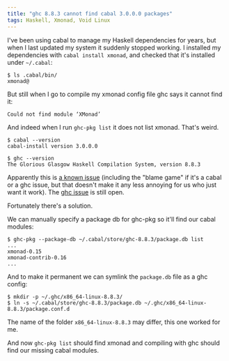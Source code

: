 ```yaml
---
title: "ghc 8.8.3 cannot find cabal 3.0.0.0 packages"
tags: Haskell, Xmonad, Void Linux
---
```


I've been using cabal to manage my Haskell dependencies for years, but when I last updated my system it suddenly stopped working. I installed my dependencies with `cabal install xmonad`, and checked that it's installed under `~/.cabal`:

```
$ ls .cabal/bin/
xmonad@
```

But still when I go to compile my xmonad config file ghc says it cannot find it:


```
Could not find module ‘XMonad’
```

And indeed when I run `ghc-pkg list` it does not list xmonad. That's weird.

```
$ cabal --version
cabal-install version 3.0.0.0
```

```
$ ghc --version
The Glorious Glasgow Haskell Compilation System, version 8.8.3
```

Apparently this is [a known issue][cabal-ghc] (including the "blame game" if it's a cabal or a ghc issue, but that doesn't make it any less annoying for us who just want it work). The [ghc issue][ghc-issue] is still open.

Fortunately there's a solution.

We can manually specify a package db for ghc-pkg so it'll find our cabal modules:

```
$ ghc-pkg --package-db ~/.cabal/store/ghc-8.8.3/package.db list
...
xmonad-0.15
xmonad-contrib-0.16
...
```

And to make it permanent we can symlink the `package.db` file as a ghc config:

```
$ mkdir -p ~/.ghc/x86_64-linux-8.8.3/
$ ln -s ~/.cabal/store/ghc-8.8.3/package.db ~/.ghc/x86_64-linux-8.8.3/package.conf.d
```

The name of the folder `x86_64-linux-8.8.3` may differ, this one worked for me.

And now `ghc-pkg list` should find xmonad and compiling with ghc should find our missing cabal modules.

[cabal-ghc]: https://github.com/haskell/cabal/issues/6262
[ghc-issue]: https://gitlab.haskell.org/ghc/ghc/issues/17341
